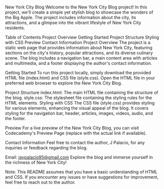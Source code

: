 New York City Blog
Welcome to the New York City Blog project! In this project, we'll create a simple yet stylish blog to showcase the wonders of the Big Apple. The project includes information about the city, its attractions, and a glimpse into the vibrant lifestyle of New York City residents.

Table of Contents
Project Overview
Getting Started
Project Structure
Styling with CSS
Preview
Contact Information
Project Overview
The project is a static web page that provides information about New York City, featuring sections on the city's history, popular attractions, and its diverse culinary scene. The blog includes a navigation bar, a main content area with articles and multimedia, and a footer displaying the author's contact information.

Getting Started
To run this project locally, simply download the provided HTML file (index.html) and CSS file (style.css). Open the HTML file in your preferred web browser to explore the New York City Blog.

Project Structure
index.html: The main HTML file containing the structure of the blog.
style.css: The stylesheet file containing the styling rules for the HTML elements.
Styling with CSS
The CSS file (style.css) provides styling for various elements, enhancing the visual appeal of the blog. It covers styling for the navigation bar, header, articles, images, videos, audio, and the footer.

Preview
For a live preview of the New York City Blog, you can visit Codecademy's Preview Page (replace with the actual link if available).

Contact Information
Feel free to contact the author, J Palacio, for any inquiries or feedback regarding the blog.

Email: jaypalacio95@gmail.com
Explore the blog and immerse yourself in the richness of New York City!

Note: This README assumes that you have a basic understanding of HTML and CSS. If you encounter any issues or have suggestions for improvement, feel free to reach out to the author.


